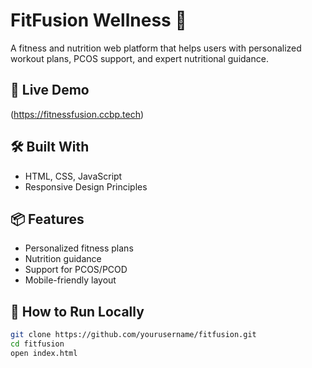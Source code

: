 # FitFusion Wellness 💪

A fitness and nutrition web platform that helps users with personalized workout plans, PCOS support, and expert nutritional guidance.

## 🚀 Live Demo
(https://fitnessfusion.ccbp.tech)

## 🛠️ Built With
- HTML, CSS, JavaScript
- Responsive Design Principles

## 📦 Features
- Personalized fitness plans
- Nutrition guidance
- Support for PCOS/PCOD
- Mobile-friendly layout

## 🧪 How to Run Locally
```bash
git clone https://github.com/yourusername/fitfusion.git
cd fitfusion
open index.html
